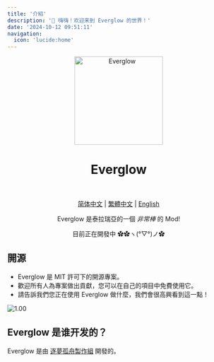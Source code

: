```yaml
---
title: '介紹'
description: '👋 嗨嗨！欢迎来到 Everglow 的世界！'
date: '2024-10-12 09:51:11'
navigation:
  icon: 'lucide:home'
---
```


<div align="center" >

<img src="https://everglow.cloudea.work/icon.png" alt="Everglow" width="200">

# Everglow

<br>

[简体中文](/docs/getting-started/introduction) | [繁體中文](/zh-hk/docs/getting-started/introduction) | [English](/en-us/docs/getting-started/introduction)

Everglow 是泰拉瑞亞的一個 _非常棒_ 的 Mod!

目前正在開發中 ✿✿ヽ(°▽°)ノ✿

</div>

## 開源

- Everglow 是 MIT 許可下的開源專案。
- 歡迎所有人為專案做出貢獻，您可以在自己的項目中免費使用它。
- 請告訴我們您正在使用 Everglow 做什麼，我們會很高興看到這一點！

![1.00](https://ts1.cn.mm.bing.net/th/id/R-C.2378f30d7c2895dd7fa3cb34546c7e2a?rik=Y%2bcNAyfheuMYrQ&riu=http%3a%2f%2fmkaugaming.com%2fwp-content%2fuploads%2f2019%2f07%2f2019-07-02_00002.jpg&ehk=PkcSDRICwdjFXOgmv%2bqoKYJvzUHX1AC9gNFYe8FFLd0%3d&risl=&pid=ImgRaw&r=0)

## Everglow 是谁开发的？

Everglow 是由 [逐夢孤舟製作組]() 開發的。
